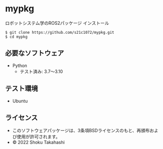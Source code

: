 # mypkg
ロボットシステム学のROS2パッケージ
インストール

```
$ git clone https://github.com/s21c1072/mypkg.git    
$ cd mypkg
```

## 必要なソフトウェア
* Python
  * テスト済み: 3.7〜3.10

## テスト環境
* Ubuntu

## ライセンス
 * このソフトウェアパッケージは、3条項BSDライセンスのもと、再頒布および使用が許可されます。
  * © 2022 Shoku Takahashi
